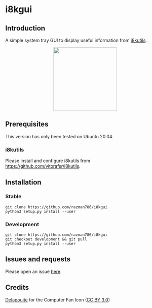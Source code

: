 # i8kgui

## Introduction

A simple system tray GUI to display useful information from [i8kutils](https://github.com/vitorafsr/i8kutils).

<p align="center">
  <img src="https://user-images.githubusercontent.com/7116312/153235426-87a5ee40-73fa-4239-9edc-d241fa68901c.png" width="200" />
</p>

## Prerequisites 

This version has only been tested on Ubuntu 20.04.

### i8kutils

Please install and configure i8kutils from https://github.com/vitorafsr/i8kutils.  

## Installation

### Stable

```
git clone https://github.com/razman786/i8kgui
python3 setup.py install --user
```

### Development

```
git clone https://github.com/razman786/i8kgui
git checkout development && git pull
python3 setup.py install --user
```

## Issues and requests

Please open an issue [here](https://github.com/razman786/i8kgui/issues).

## Credits

[Delapouite](https://delapouite.com/) for the Computer Fan Icon ([CC BY 3.0](http://creativecommons.org/licenses/by/3.0/))



